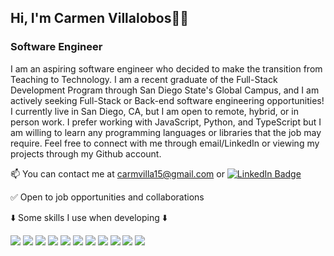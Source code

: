 ## Hi, I'm Carmen Villalobos👋😄

### Software Engineer

I am an aspiring software engineer who decided to make the transition from Teaching to Technology. I am a recent graduate of the Full-Stack Development Program through San Diego State's Global Campus, and I am actively seeking Full-Stack or Back-end software engineering opportunities! I currently live in San Diego, CA, but I am open to remote, hybrid, or in person work. I prefer working with JavaScript, Python, and TypeScript but I am willing to learn any programming languages or libraries that the job may require. Feel free to connect with me through email/LinkedIn or viewing my projects through my Github account.

📫 You can contact me at carmvilla15@gmail.com or
  <a href="https://www.linkedin.com/in/carmen-villalobos-11a829237/">
    <img src="https://img.shields.io/badge/LinkedIn-blue?style=for-the-badge&logo=linkedin&logoColor=white" alt="LinkedIn Badge"/>
  </a>
 

✅ Open to job opportunities and collaborations

<!--
💻 Link to my portfolio website parkervanevery.com

⬇️ Check out two of my larger projects here ⬇️

🍕 REST-Rant Restaurant Review App https://pumpkin-tart-95991.herokuapp.com/

🎮 JS fighting game deployed here https://pdvanevery.github.io/Midterm-Project-1/
-->


⬇️ Some skills I use when developing ⬇️

<div id="badges">

<!-- JavaScript -->
<img src='https://img.shields.io/badge/JavaScript-F7DF1E?style=for-the-badge&logo=javascript&logoColor=black' />
  
<!-- Python -->
<img src='https://img.shields.io/badge/Python-339933?style=for-the-badge&logo=python&logoColor=white' />
  
<!-- TypeScript -->
<img src='https://shields.io/badge/TypeScript-3178C6?style=for-the-badge&logo=typescript&logoColor=white' />
  
<!-- SQL -->
<img src='https://shields.io/badge/SQL-000000?style=for-the-badge&logo=SQL&logoColor=white' />
                                                                                                   
<!-- Node.js -->
<img src='https://img.shields.io/badge/Node.js-339933?style=for-the-badge&logo=nodedotjs&logoColor=white' /> 
                                                                                                   
<!-- PostgreSQL -->                                                                                 <img src='https://img.shields.io/badge/Postgresql-000000?style=for-the-badge&logo=postgres&logoColor=white' />
                                                                                                   
<!-- React -->
<img src='https://img.shields.io/badge/React-20232A?style=for-the-badge&logo=react&logoColor=61DAFB' />
                                                                                                   <!-- Express -->                                                                                       <img src='https://img.shields.io/badge/Express.js-000000?style=for-the-badge&logo=express&logoColor=white' />

<!-- Bootstap -->
<img src='https://img.shields.io/badge/Bootstrap-ff69b4?style=for-the-badge&logo=bootstrap&logoColor=white' />   
  
<!-- CSS -->
<img src='https://img.shields.io/badge/CSS3-1572B6?style=for-the-badge&logo=css3&logoColor=white' />                                                                                                         
<!-- HTML -->
<img src='https://img.shields.io/badge/HTML5-E34F26?style=for-the-badge&logo=html5&logoColor=white' />
                                                                                                  
</div>

<!--
**carmenvillalobos/carmenvillalobos** is a ✨ _special_ ✨ repository because its `README.md` (this file) appears on your GitHub profile.

Here are some ideas to get you started:

- 🔭 I’m currently working on ...
- 🌱 I’m currently learning ...
- 👯 I’m looking to collaborate on ...
- 🤔 I’m looking for help with ...
- 💬 Ask me about ...
- 📫 How to reach me: ...
- 😄 Pronouns: ...
- ⚡ Fun fact: ...
-->
